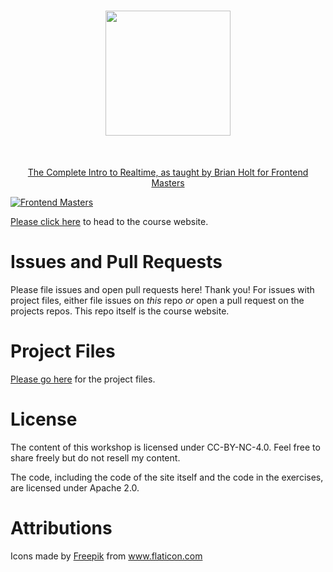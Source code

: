 <h1 align="center">
  <a href="https://frontendmasters.com/courses/realtime/">
    <img src="/static/courseImage.png" width=200></h1>
  </a>
</h1>
<br/>

<p align="center">
  <a href="https://frontendmasters.com/courses/realtime/">The Complete Intro to Realtime, as taught by Brian Holt for Frontend Masters</a>
</p>

[![Frontend Masters](https://static.frontendmasters.com/assets/brand/logos/full.png)][fem]

[Please click here][course] to head to the course website.

# Issues and Pull Requests

Please file issues and open pull requests here! Thank you! For issues with project files, either file issues on _this_ repo _or_ open a pull request on the projects repos. This repo itself is the course website.

# Project Files

[Please go here][project] for the project files.

# License

The content of this workshop is licensed under CC-BY-NC-4.0. Feel free to share freely but do not resell my content.

The code, including the code of the site itself and the code in the exercises, are licensed under Apache 2.0.

# Attributions

Icons made by <a href="https://www.freepik.com" title="Freepik">Freepik</a> from <a href="https://www.flaticon.com/" title="Flaticon">www.flaticon.com</a>

[fem]: https://frontendmasters.com/
[course]: https://btholt.github.io/complete-intro-to-realtime
[project]: https://github.com/btholt/realtime-exercises/

